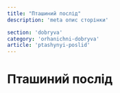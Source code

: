 ```yaml
---
title: "Пташиний послід"
description: 'meta опис сторінки'

section: 'dobryva'
category: 'orhanichni-dobryva'
article: 'ptashynyi-poslid'
---
```


# Пташиний послід